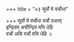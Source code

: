+++
title = "०३ सूर्यो मे वर्चोधा"

+++
सूर्यो मे वर्चोधा वर्चो दधात्व्  
इन्द्रियम् असीन्द्रियं मयि धेहि  
वर्चो असि वर्चो मयि धेहि ॥